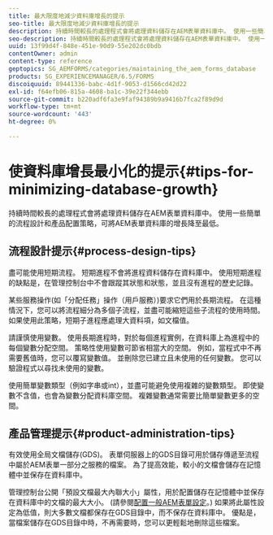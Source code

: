 ```yaml
---
title: 最大限度地減少資料庫增長的提示
seo-title: 最大限度地減少資料庫增長的提示
description: 持續時間較長的處理程式會將處理資料儲存在AEM表單資料庫中。 使用一些簡單的流程設計和產品配置策略，可將AEM表單資料庫的增長降至最低。
seo-description: 持續時間較長的處理程式會將處理資料儲存在AEM表單資料庫中。 使用一些簡單的流程設計和產品配置策略，可將AEM表單資料庫的增長降至最低。
uuid: 13f99d4f-848e-451e-90d9-55e202dc0bdb
contentOwner: admin
content-type: reference
geptopics: SG_AEMFORMS/categories/maintaining_the_aem_forms_database
products: SG_EXPERIENCEMANAGER/6.5/FORMS
discoiquuid: 89441336-babc-4d1f-9053-d1566cd42d22
exl-id: f64efb06-815a-4608-ba1c-39e22f344ebb
source-git-commit: b220adf6fa3e9faf94389b9a9416b7fca2f89d9d
workflow-type: tm+mt
source-wordcount: '443'
ht-degree: 0%

---
```


# 使資料庫增長最小化的提示{#tips-for-minimizing-database-growth}

持續時間較長的處理程式會將處理資料儲存在AEM表單資料庫中。 使用一些簡單的流程設計和產品配置策略，可將AEM表單資料庫的增長降至最低。

## 流程設計提示{#process-design-tips}

盡可能使用短期流程。 短期進程不會將進程資料儲存在資料庫中。 使用短期進程的缺點是，在管理控制台中不會跟蹤其狀態和狀態，並且沒有進程的歷史記錄。

某些服務操作(如「分配任務」操作（用戶服務）)要求它們用於長期流程。 在這種情況下，您可以將流程細分為多個子流程，並盡可能縮短這些子流程的使用時間。 如果使用此策略，短期子進程應處理大資料項，如文檔值。

請謹慎使用變數。 使用長期進程時，對於每個進程實例，在資料庫上為進程中的每個變數分配空間。 策略性使用變數可節省相當大的空間。 例如，當程式中不再需要舊值時，您可以覆寫變數值。 並刪除您已建立且未使用的任何變數。 您可以驗證程式以尋找未使用的變數。

使用簡單變數類型（例如字串或int），並盡可能避免使用複雜的變數類型。 即使變數不含值，也會為變數分配資料庫空間。 複雜變數通常需要比簡單變數更多的空間。

## 產品管理提示{#product-administration-tips}

有效使用全局文檔儲存(GDS)。 表單伺服器上的GDS目錄可用於儲存傳遞至流程中屬於AEM表單一部分之服務的檔案。 為了提高效能，較小的文檔會儲存在記憶體中並保存在資料庫中。

管理控制台公開「預設文檔最大內聯大小」屬性，用於配置儲存在記憶體中並保存在資料庫中的文檔的最大大小。 (請參閱[配置一般AEM表單設定](/help/forms/using/admin-help/configure-general-aem-forms-settings.md#configure-general-aem-forms-settings)。) 如果將此屬性設定為低值，則大多數文檔都保存在GDS目錄中，而不保存在資料庫中。 優點是，當檔案儲存在GDS目錄中時，不再需要時，您可以更輕鬆地刪除這些檔案。

